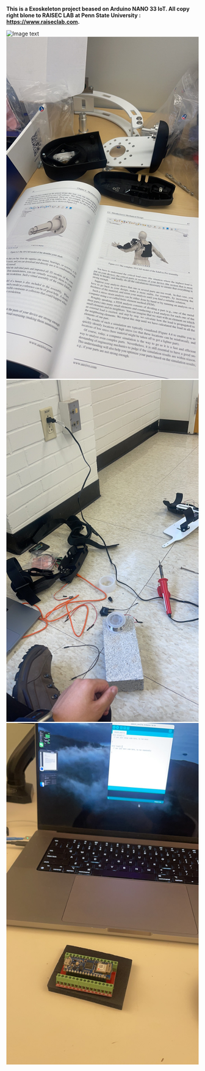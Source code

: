 **This is a Exoskeleton project beased on Arduino NANO 33 IoT. All copy right blone to RAISEC LAB at Penn State University : https://www.raiseclab.com.**


![Image text](https://github.com/Austinguo63/Exoskeleton-Test-Code/blob/main/img-folder/IMG_50671.JPG)
![Image text](https://github.com/Austinguo63/Exoskeleton-Test-Code/blob/main/img-folder/IMG_4335.JPG)
![Image text](https://github.com/Austinguo63/Exoskeleton-Test-Code/blob/main/img-folder/IMG_5061.JPG)
![Image text](https://github.com/Austinguo63/Exoskeleton-Test-Code/blob/main/img-folder/IMG_4605.JPG)

